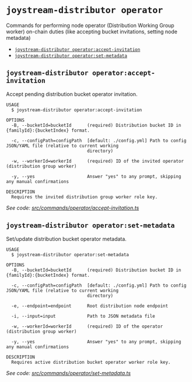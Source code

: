 `joystream-distributor operator`
================================

Commands for performing node operator (Distribution Working Group worker) on-chain duties (like accepting bucket invitations, setting node metadata)

* [`joystream-distributor operator:accept-invitation`](#joystream-distributor-operatoraccept-invitation)
* [`joystream-distributor operator:set-metadata`](#joystream-distributor-operatorset-metadata)

## `joystream-distributor operator:accept-invitation`

Accept pending distribution bucket operator invitation.

```
USAGE
  $ joystream-distributor operator:accept-invitation

OPTIONS
  -B, --bucketId=bucketId      (required) Distribution bucket ID in {familyId}:{bucketIndex} format.

  -c, --configPath=configPath  [default: ./config.yml] Path to config JSON/YAML file (relative to current working
                               directory)

  -w, --workerId=workerId      (required) ID of the invited operator (distribution group worker)

  -y, --yes                    Answer "yes" to any prompt, skipping any manual confirmations

DESCRIPTION
  Requires the invited distribution group worker role key.
```

_See code: [src/commands/operator/accept-invitation.ts](https://github.com/Joystream/joystream/blob/v0.1.0/src/commands/operator/accept-invitation.ts)_

## `joystream-distributor operator:set-metadata`

Set/update distribution bucket operator metadata.

```
USAGE
  $ joystream-distributor operator:set-metadata

OPTIONS
  -B, --bucketId=bucketId      (required) Distribution bucket ID in {familyId}:{bucketIndex} format.

  -c, --configPath=configPath  [default: ./config.yml] Path to config JSON/YAML file (relative to current working
                               directory)

  -e, --endpoint=endpoint      Root distribution node endpoint

  -i, --input=input            Path to JSON metadata file

  -w, --workerId=workerId      (required) ID of the operator (distribution group worker)

  -y, --yes                    Answer "yes" to any prompt, skipping any manual confirmations

DESCRIPTION
  Requires active distribution bucket operator worker role key.
```

_See code: [src/commands/operator/set-metadata.ts](https://github.com/Joystream/joystream/blob/v0.1.0/src/commands/operator/set-metadata.ts)_
